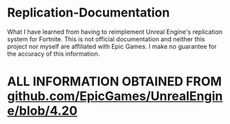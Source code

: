 # Replication-Documentation

What I have learned from having to reimplement Unreal Engine's replication system for Fortnite. This is not official documentation and neither this project nor myself are affiliated with Epic Games. I make no guarantee for the accuracy of this information.

# ALL INFORMATION OBTAINED FROM [github.com/EpicGames/UnrealEngine/blob/4.20](https://github.com/EpicGames/UnrealEngine/blob/4.20)

